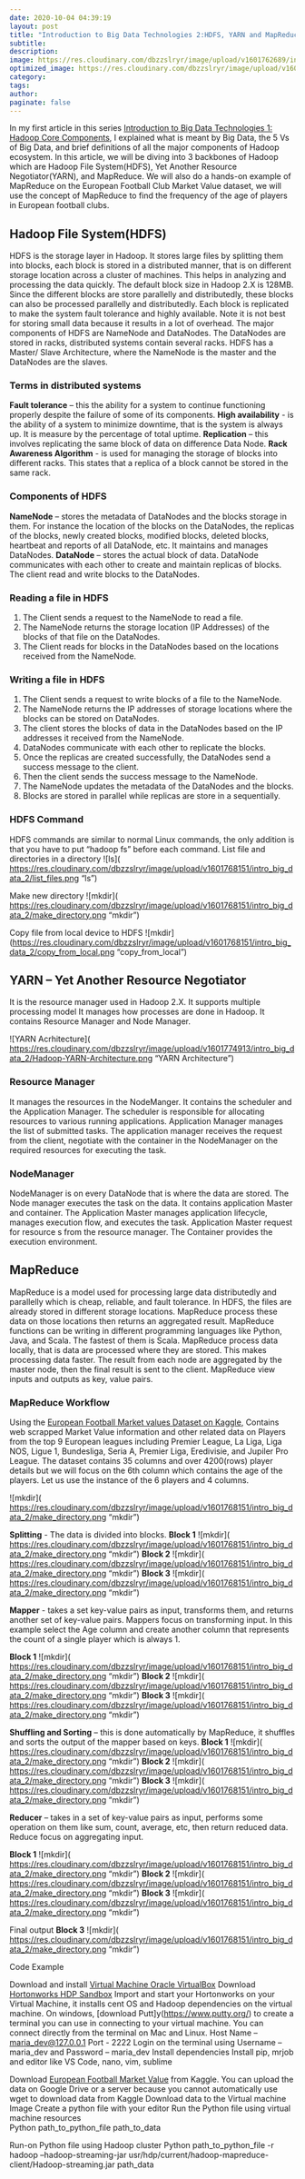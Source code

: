```yaml
---
date: 2020-10-04 04:39:19
layout: post
title: "Introduction to Big Data Technologies 2:HDFS, YARN and MapReduce"
subtitle:
description:
image: https://res.cloudinary.com/dbzzslryr/image/upload/v1601762689/intro_big_data_2/hdfs_architecture.png
optimized_image: https://res.cloudinary.com/dbzzslryr/image/upload/v1601762689/intro_big_data_2/hdfs_architecture.png
category:
tags:
author:
paginate: false
---
```


In my first article in this series [Introduction to Big Data Technologies 1: Hadoop Core Components](https://medium.com/@trojrobert/introduction-to-big-data-technologies-1-hadoop-core-components-9b184d80f87b), I explained what is meant by Big Data, the 5 Vs of Big Data, and brief definitions of all the major components of Hadoop ecosystem.  In this article, we will be diving into 3 backbones of Hadoop which are Hadoop File System(HDFS), Yet Another Resource Negotiator(YARN), and MapReduce. We will also do a hands-on example of MapReduce on the European Football Club Market Value dataset, we will use the concept of MapReduce to find the frequency of the age of players in European football clubs.


## Hadoop File System(HDFS)

HDFS is the storage layer in Hadoop. It stores large files by splitting them into blocks, each block is stored in a distributed manner, that is on different storage location across a cluster of machines. This helps in analyzing and processing the data quickly. The default block size in Hadoop 2.X is 128MB. Since the different blocks are store parallelly and distributedly, these blocks can also be processed parallelly and distributedly. Each block is replicated to make the system fault tolerance and highly available. Note it is not best for storing small data because it results in a lot of overhead. The major components of HDFS are NameNode and DataNodes. The  DataNodes are stored in racks, distributed systems contain several racks. HDFS has a Master/ Slave Architecture, where the NameNode is the master and the DataNodes are the slaves.

### Terms in distributed systems 
**Fault tolerance** – this the ability for a system to continue functioning properly despite the failure of some of its components.
**High availability** - is the ability of a system to minimize downtime, that is the system is always up. It is measure by the percentage of total uptime.
**Replication** – this involves replicating the same block of data on difference Data Node.
**Rack Awareness Algorithm** - is used for managing the storage of blocks into different racks. This states that a replica of a block cannot be stored in the same rack.

### Components of HDFS  
**NameNode** – stores the metadata of DataNodes and the blocks storage in them. For instance the location of the blocks on the DataNodes, the replicas of the blocks, newly created blocks, modified blocks, deleted blocks, heartbeat and reports of all DataNode, etc. It maintains and manages DataNodes.
**DataNode** – stores the actual block of data. DataNode communicates with each other to create and maintain replicas of blocks. The client read and write blocks to the DataNodes.  

### Reading a file in HDFS 
1.  The Client sends a request to the NameNode to read a file.
2.  The NameNode returns the storage location (IP Addresses) of the blocks of that file on the DataNodes.
3.  The Client reads for blocks in the DataNodes based on the locations received from the NameNode.

### Writing a file in HDFS 

1.  The Client sends a request to write blocks of a file to the NameNode.
2.  The NameNode returns the IP addresses of storage locations where the blocks can be stored on DataNodes.
3.  The client stores the blocks of data in the DataNodes based on the IP addresses it received from the NameNode.
4.  DataNodes communicate with each other to replicate the blocks.
5.  Once the replicas are created successfully, the DataNodes send a success message to the client.
6.  Then the client sends the success message to the NameNode.
7.  The NameNode updates the metadata of the DataNodes and the blocks.
8.  Blocks are stored in parallel while replicas are store in a sequentially.

### HDFS Command 
HDFS commands are similar to normal Linux commands, the only addition is that you have to put “hadoop fs” before each command.
List file and directories in a directory
![ls]( https://res.cloudinary.com/dbzzslryr/image/upload/v1601768151/intro_big_data_2/list_files.png “ls”)

Make new directory
![mkdir]( https://res.cloudinary.com/dbzzslryr/image/upload/v1601768151/intro_big_data_2/make_directory.png “mkdir”)

Copy file from local device to HDFS
![mkdir](https://res.cloudinary.com/dbzzslryr/image/upload/v1601768151/intro_big_data_2/copy_from_local.png “copy_from_local”)


## YARN – Yet Another Resource Negotiator 
It is the resource manager used in Hadoop 2.X. It supports multiple processing model It manages how processes are done in Hadoop. It contains Resource Manager and Node Manager.

![YARN Acrhitecture]( https://res.cloudinary.com/dbzzslryr/image/upload/v1601774913/intro_big_data_2/Hadoop-YARN-Architecture.png “YARN Architecture”)

### Resource Manager
It manages the resources in the NodeManger. It contains the scheduler and the Application Manager.
The scheduler is responsible for allocating resources to various running applications.  Application Manager manages the list of submitted tasks. The application manager receives the request from the client, negotiate with the container in the NodeManager on the required resources for executing the task. 

### NodeManager
NodeManager is on every DataNode that is where the data are stored. The Node manager executes the task on the data. It contains application Master and container. The Application Master manages application lifecycle, manages execution flow, and executes the task. Application Master request for resource s from the resource manager.  The Container provides the execution environment.


## MapReduce
MapReduce is a model used for processing large data distributedly and parallelly which is cheap, reliable, and fault tolerance. In HDFS, the files are already stored in different storage locations. MapReduce process these data on those locations then returns an aggregated result.  MapReduce functions can be writing in different programming languages like Python, Java, and Scala. The fastest of them is Scala. MapReduce process data locally, that is data are processed where they are stored. This makes processing data faster. The result from each node are aggregated by the master node, then the final result is sent to the client. MapReduce view inputs and outputs as key, value pairs.

### MapReduce Workflow 
Using the [European Football Market values Dataset on Kaggle]( https://www.kaggle.com/aricht1995/european-football-market-values/version/6), Contains web scrapped Market Value information and other related data on Players from the top 9 European leagues including Premier League, La Liga, Liga NOS, Ligue 1, Bundesliga, Seria A, Premier Liga, Eredivisie, and Jupiler Pro League. The dataset contains 35 columns and over 4200(rows) player details but we will focus on the 6th column which contains the age of the players.
Let us use the instance of the 6 players and 4 columns.

![mkdir]( https://res.cloudinary.com/dbzzslryr/image/upload/v1601768151/intro_big_data_2/make_directory.png “mkdir”)

**Splitting** - The data is divided into blocks.
**Block 1**
![mkdir]( https://res.cloudinary.com/dbzzslryr/image/upload/v1601768151/intro_big_data_2/make_directory.png “mkdir”)
**Block 2**
![mkdir]( https://res.cloudinary.com/dbzzslryr/image/upload/v1601768151/intro_big_data_2/make_directory.png “mkdir”)
**Block 3**
![mkdir]( https://res.cloudinary.com/dbzzslryr/image/upload/v1601768151/intro_big_data_2/make_directory.png “mkdir”)


**Mapper** - takes a set key-value pairs as input, transforms them, and returns another set of key-value pairs. Mappers focus on transforming input. In this example select the Age column and create another column that represents the count of a single player which is always 1.

**Block 1**
![mkdir]( https://res.cloudinary.com/dbzzslryr/image/upload/v1601768151/intro_big_data_2/make_directory.png “mkdir”)
**Block 2**
![mkdir]( https://res.cloudinary.com/dbzzslryr/image/upload/v1601768151/intro_big_data_2/make_directory.png “mkdir”)
**Block 3**
![mkdir]( https://res.cloudinary.com/dbzzslryr/image/upload/v1601768151/intro_big_data_2/make_directory.png “mkdir”)

**Shuffling and Sorting** – this is done automatically by MapReduce, it shuffles and sorts the output of the mapper based on keys.
**Block 1**
![mkdir]( https://res.cloudinary.com/dbzzslryr/image/upload/v1601768151/intro_big_data_2/make_directory.png “mkdir”)
**Block 2**
![mkdir]( https://res.cloudinary.com/dbzzslryr/image/upload/v1601768151/intro_big_data_2/make_directory.png “mkdir”)
**Block 3**
![mkdir]( https://res.cloudinary.com/dbzzslryr/image/upload/v1601768151/intro_big_data_2/make_directory.png “mkdir”)

**Reducer** – takes in a set of key-value pairs as input, performs some operation on them like sum, count, average, etc, then return reduced data. Reduce focus on aggregating input.

**Block 1**
![mkdir]( https://res.cloudinary.com/dbzzslryr/image/upload/v1601768151/intro_big_data_2/make_directory.png “mkdir”)
**Block 2**
![mkdir]( https://res.cloudinary.com/dbzzslryr/image/upload/v1601768151/intro_big_data_2/make_directory.png “mkdir”)
**Block 3**
![mkdir]( https://res.cloudinary.com/dbzzslryr/image/upload/v1601768151/intro_big_data_2/make_directory.png “mkdir”)

Final output
**Block 3**
![mkdir]( https://res.cloudinary.com/dbzzslryr/image/upload/v1601768151/intro_big_data_2/make_directory.png “mkdir”)

Code Example 

Download and install [Virtual Machine Oracle VirtualBox](https://www.virtualbox.org/)
Download [Hortonworks HDP Sandbox](https://www.cloudera.com/downloads/hortonworks-sandbox.html)
Import and start your Hortonworks on your Virtual Machine, it installs cent OS and Hadoop dependencies on the virtual machine.
On windows, [download Putt]y(https://www.putty.org/) to create a terminal you can use in connecting to your virtual machine. You can connect directly from the terminal on Mac and Linux.
Host Name – maria_dev@127.0.0.1
Port - 2222
Login on the terminal using Username – maria_dev and Password – maria_dev
Install dependencies
Install pip,  mrjob and editor like VS Code, nano, vim, sublime
                                             
Download [European Football Market Value](https://www.kaggle.com/aricht1995/european-football-market-values/version/6) from Kaggle. You can upload the data on Google Drive or a server because you cannot automatically use wget to download data from Kaggle
Download data to the Virtual machine
Image
Create a python file with your editor
Run the Python file using virtual machine resources  
Python path_to_python_file 
path_to_data

Run-on Python file using Hadoop cluster
Python path_to_python_file -r hadoop –hadoop-streaming-jar usr/hdp/current/hadoop-mapreduce-client/Hadoop-streaming.jar path_data   
